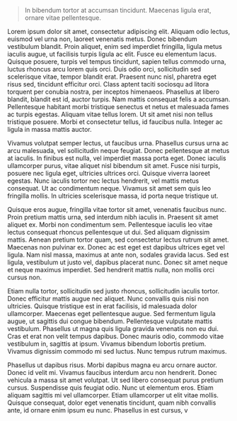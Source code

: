 ---
---

> In bibendum tortor at accumsan tincidunt. Maecenas ligula erat, ornare vitae pellentesque.

Lorem ipsum dolor sit amet, consectetur adipiscing elit. Aliquam odio lectus, euismod vel urna non, laoreet venenatis metus. Donec bibendum vestibulum blandit. Proin aliquet, enim sed imperdiet fringilla, ligula metus iaculis augue, ut facilisis turpis ligula ac elit. Fusce eu elementum lacus. Quisque posuere, turpis vel tempus tincidunt, sapien tellus commodo urna, luctus rhoncus arcu lorem quis orci. Duis odio orci, sollicitudin sed scelerisque vitae, tempor blandit erat. Praesent nunc nisl, pharetra eget risus sed, tincidunt efficitur orci. Class aptent taciti sociosqu ad litora torquent per conubia nostra, per inceptos himenaeos. Phasellus at libero blandit, blandit est id, auctor turpis. Nam mattis consequat felis a accumsan. Pellentesque habitant morbi tristique senectus et netus et malesuada fames ac turpis egestas. Aliquam vitae tellus lorem. Ut sit amet nisi non tellus tristique posuere. Morbi et consectetur tellus, id faucibus nulla. Integer ac ligula in massa mattis auctor.

Vivamus volutpat semper lectus, ut faucibus urna. Phasellus cursus urna ac arcu malesuada, vel sollicitudin neque feugiat. Donec pellentesque at metus at iaculis. In finibus est nulla, vel imperdiet massa porta eget. Donec iaculis ullamcorper purus, vitae aliquet nisl bibendum sit amet. Fusce nisi turpis, posuere nec ligula eget, ultricies ultrices orci. Quisque viverra laoreet egestas. Nunc iaculis tortor nec lectus hendrerit, vel mattis metus consequat. Ut ac condimentum neque. Vivamus sit amet sem quis leo fringilla mollis. In ultricies scelerisque massa, id porta neque tristique ut.

Quisque eros augue, fringilla vitae tortor sit amet, venenatis faucibus nunc. Proin pretium mattis urna, sed interdum nibh iaculis in. Praesent sit amet aliquet ex. Morbi non condimentum sem. Pellentesque iaculis leo vitae lectus consequat rhoncus pellentesque ut dui. Sed aliquam dignissim mattis. Aenean pretium tortor quam, sed consectetur lectus rutrum sit amet. Maecenas non pulvinar ex. Donec ac est eget est dapibus ultrices eget vel ligula. Nam nisl massa, maximus at ante non, sodales gravida lacus. Sed est ligula, vestibulum ut justo vel, dapibus placerat nunc. Donec sit amet neque et neque maximus imperdiet. Sed hendrerit mattis nulla, non mollis orci cursus non.

Etiam nulla tortor, sollicitudin sed justo rhoncus, sollicitudin iaculis tortor. Donec efficitur mattis augue nec aliquet. Nunc convallis quis nisi non ultricies. Quisque tristique est in erat facilisis, id malesuada dolor ullamcorper. Maecenas eget pellentesque augue. Sed fermentum ligula augue, ut sagittis dui congue bibendum. Pellentesque vulputate mattis vestibulum. Phasellus ut magna quis ligula gravida venenatis non eu dui. Cras et erat non velit tempus dapibus. Donec mauris odio, commodo vitae vestibulum in, sagittis at ipsum. Vivamus bibendum lobortis pretium. Vivamus dignissim commodo mi sed luctus. Nunc tempus rutrum maximus.

Phasellus ut dapibus risus. Morbi dapibus magna eu arcu ornare auctor. Donec id velit mi. Vivamus faucibus interdum arcu non hendrerit. Donec vehicula a massa sit amet volutpat. Ut sed libero consequat purus pretium cursus. Suspendisse quis feugiat odio. Nunc ut elementum eros. Etiam aliquam sagittis mi vel ullamcorper. Etiam ullamcorper ut elit vitae mollis. Quisque consequat, dolor eget venenatis tincidunt, quam nibh convallis ante, id ornare enim ipsum eu nunc. Phasellus in est cursus, v